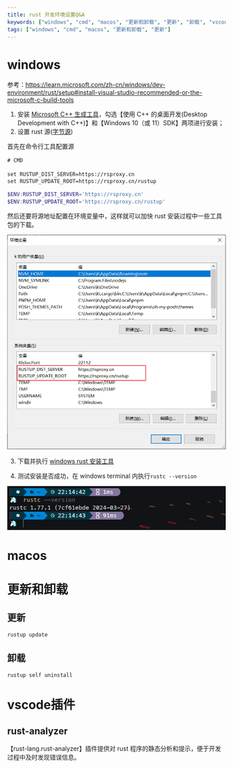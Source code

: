 ```yaml
---
title: rust 开发环境设置Q&A
keywords: ["windows", "cmd", "macos", "更新和卸载", "更新", "卸载", "vscode插件", "rust-analyzer"]
tags: ["windows", "cmd", "macos", "更新和卸载", "更新"]
---
```




# windows

参考：https://learn.microsoft.com/zh-cn/windows/dev-environment/rust/setup#install-visual-studio-recommended-or-the-microsoft-c-build-tools

1. 安装 [Microsoft C++ 生成工具](https://visualstudio.microsoft.com/zh-hans/visual-cpp-build-tools/)，勾选【使用 C++ 的桌面开发(Desktop Development with C++)】和【Windows 10（或 11）SDK】两项进行安装；
2. 设置 rust 源([字节源](https://rsproxy.cn/#home))

首先在命令行工具配置源

```shell
# CMD

set RUSTUP_DIST_SERVER=https://rsproxy.cn
set RUSTUP_UPDATE_ROOT=https://rsproxy.cn/rustup
```

```powershell
$ENV:RUSTUP_DIST_SERVER='https://rsproxy.cn'
$ENV:RUSTUP_UPDATE_ROOT='https://rsproxy.cn/rustup'
```

然后还要将源地址配置在环境变量中，这样就可以加快 rust 安装过程中一些工具包的下载。

![image-20240402221226025](./../../public/images/image-20240402221226025.png)

3. 下载并执行 [windows rust 安装工具](https://www.rust-lang.org/tools/install)

4. 测试安装是否成功，在 windows terminal 内执行`rustc --version`

![image-20240402221501501](./../../public/images/image-20240402221501501.png)

# macos

# 更新和卸载

## 更新

```shell
rustup update
```

## 卸载

```shell
rustup self uninstall
```

# vscode插件

## rust-analyzer

【rust-lang.rust-analyzer】插件提供对 rust 程序的静态分析和提示，便于开发过程中及时发现错误信息。

